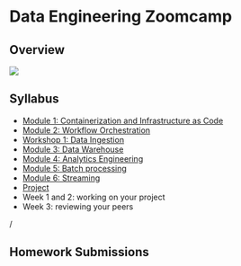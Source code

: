 # Data Engineering Zoomcamp
## Overview

<img src="images/architecture/arch_v4_workshops.jpg" />

## Syllabus

* [Module 1: Containerization and Infrastructure as Code](01-docker-terraform/)
* [Module 2: Workflow Orchestration](02-workflow-orchestration/)
* [Workshop 1: Data Ingestion](cohorts/2025/workshops/dlt.md)
* [Module 3: Data Warehouse](03-data-warehouse/)
* [Module 4: Analytics Engineering](04-analytics-engineering/)
* [Module 5: Batch processing](05-batch/)
* [Module 6: Streaming](06-streaming/)
* [Project](projects)
* Week 1 and 2: working on your project
* Week 3: reviewing your peers

/
## Homework Submissions



